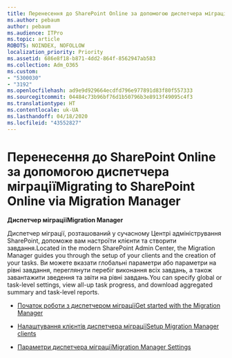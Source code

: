 ```yaml
---
title: Перенесення до SharePoint Online за допомогою диспетчера міграції
ms.author: pebaum
author: pebaum
ms.audience: ITPro
ms.topic: article
ROBOTS: NOINDEX, NOFOLLOW
localization_priority: Priority
ms.assetid: 686e8f18-b871-4dd2-864f-8562947ab583
ms.collection: Adm_O365
ms.custom:
- "5300030"
- "3192"
ms.openlocfilehash: ad9e9d929664ecdfd796e977891d83f80f557333
ms.sourcegitcommit: 04484c73b96bf76d1b50796b3e8913f49095c4f3
ms.translationtype: HT
ms.contentlocale: uk-UA
ms.lasthandoff: 04/18/2020
ms.locfileid: "43552827"
---
```

# <a name="migrating-to-sharepoint-online-via-migration-manager"></a><span data-ttu-id="1081e-102">Перенесення до SharePoint Online за допомогою диспетчера міграції</span><span class="sxs-lookup"><span data-stu-id="1081e-102">Migrating to SharePoint Online via Migration Manager</span></span>

<span data-ttu-id="1081e-103">**Диспетчер міграції**</span><span class="sxs-lookup"><span data-stu-id="1081e-103">**Migration Manager**</span></span>

<span data-ttu-id="1081e-104">Диспетчер міграції, розташований у сучасному Центрі адміністрування SharePoint, допоможе вам настроїти клієнти та створити завдання.</span><span class="sxs-lookup"><span data-stu-id="1081e-104">Located in the modern SharePoint Admin Center, the Migration Manager guides you through the setup of your clients and the creation of your tasks.</span></span> <span data-ttu-id="1081e-105">Ви можете вказати глобальні параметри або параметри на рівні завдання, переглянути перебіг виконання всіх завдань, а також завантажити зведення та звіти на рівні завдань.</span><span class="sxs-lookup"><span data-stu-id="1081e-105">You can specify global or task-level settings, view all-up task progress, and download aggregated summary and task-level reports.</span></span>

- [<span data-ttu-id="1081e-106">Початок роботи з диспетчером міграції</span><span class="sxs-lookup"><span data-stu-id="1081e-106">Get started with the Migration Manager</span></span>](https://docs.microsoft.com/sharepointmigration/mm-get-started)

- [<span data-ttu-id="1081e-107">Налаштування клієнтів диспетчера міграції</span><span class="sxs-lookup"><span data-stu-id="1081e-107">Setup Migration Manager clients</span></span>](https://docs.microsoft.com/sharepointmigration/mm-setup-clients)

- [<span data-ttu-id="1081e-108">Параметри диспетчера міграції</span><span class="sxs-lookup"><span data-stu-id="1081e-108">Migration Manager Settings</span></span>](https://docs.microsoft.com/sharepointmigration/mm-settings)

